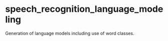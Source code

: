 # speech_recognition_language_modeling
Generation of language models including use of word classes.
